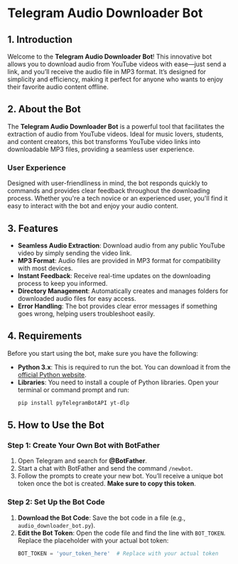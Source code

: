# Telegram Audio Downloader Bot

## 1. Introduction

Welcome to the **Telegram Audio Downloader Bot**! This innovative bot allows you to download audio from YouTube videos with ease—just send a link, and you’ll receive the audio file in MP3 format. It’s designed for simplicity and efficiency, making it perfect for anyone who wants to enjoy their favorite audio content offline.

## 2. About the Bot

The **Telegram Audio Downloader Bot** is a powerful tool that facilitates the extraction of audio from YouTube videos. Ideal for music lovers, students, and content creators, this bot transforms YouTube video links into downloadable MP3 files, providing a seamless user experience. 

### User Experience

Designed with user-friendliness in mind, the bot responds quickly to commands and provides clear feedback throughout the downloading process. Whether you're a tech novice or an experienced user, you'll find it easy to interact with the bot and enjoy your audio content.

## 3. Features

- **Seamless Audio Extraction**: Download audio from any public YouTube video by simply sending the video link.
- **MP3 Format**: Audio files are provided in MP3 format for compatibility with most devices.
- **Instant Feedback**: Receive real-time updates on the downloading process to keep you informed.
- **Directory Management**: Automatically creates and manages folders for downloaded audio files for easy access.
- **Error Handling**: The bot provides clear error messages if something goes wrong, helping users troubleshoot easily.

## 4. Requirements

Before you start using the bot, make sure you have the following:

- **Python 3.x**: This is required to run the bot. You can download it from the [official Python website](https://www.python.org/downloads/).
- **Libraries**: You need to install a couple of Python libraries. Open your terminal or command prompt and run:
    ```bash
    pip install pyTelegramBotAPI yt-dlp
    ```

## 5. How to Use the Bot

### Step 1: Create Your Own Bot with BotFather

1. Open Telegram and search for **@BotFather**.
2. Start a chat with BotFather and send the command `/newbot`.
3. Follow the prompts to create your new bot. You’ll receive a unique bot token once the bot is created. **Make sure to copy this token**.

### Step 2: Set Up the Bot Code

1. **Download the Bot Code**: Save the bot code in a file (e.g., `audio_downloader_bot.py`).
2. **Edit the Bot Token**: Open the code file and find the line with `BOT_TOKEN`. Replace the placeholder with your actual bot token:
   ```python
   BOT_TOKEN = 'your_token_here'  # Replace with your actual token
